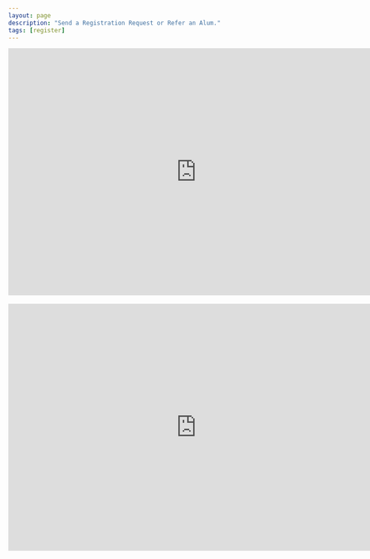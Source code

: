 ```yaml
---
layout: page
description: "Send a Registration Request or Refer an Alum."
tags: [register]
---
```



  <iframe src="https://docs.google.com/forms/d/1TYzcvzzAS5EP6TpK9YKKQVIkDnyN7WRP0U6FJTHx_9M/viewform?embedded=true" width="760" height="500" frameborder="0" marginheight="0" marginwidth="0">Loading...</iframe>

<br>

<br>
  <iframe src="https://docs.google.com/forms/d/1aGEGVv6uhZ7FcwdO2hVmDcj1ZMQNWkerX_BJb_9m7rI/viewform?embedded=true" width="760" height="500" frameborder="0" marginheight="0" marginwidth="0">Loading...</iframe>
